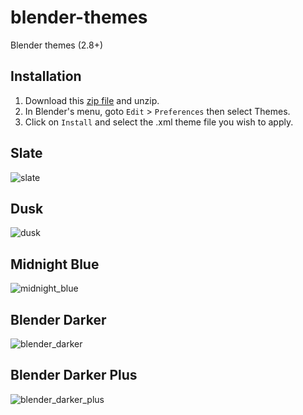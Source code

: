 # blender-themes

Blender themes (2.8+)

## Installation

1. Download this [zip file](https://github.com/williamchange/blender-themes/archive/master.zip) and unzip.
2. In Blender's menu, goto `Edit` > `Preferences` then select Themes.
3. Click on `Install` and select the .xml theme file you wish to apply.

## Slate

![slate](https://github.com/williamchange/blender-themes/assets/830253/f729d4e4-6aa1-4bbd-99c9-a27daaed3577)

## Dusk

![dusk](https://github.com/williamchange/blender-themes/assets/830253/cdfe3887-fdf3-4ffe-abd9-4c28cdc423d8)

## Midnight Blue

![midnight_blue](https://github.com/williamchange/blender-themes/assets/830253/85e13ebb-9ce9-405b-b312-1fef1cffce47)

## Blender Darker

![blender_darker](https://github.com/williamchange/blender-themes/assets/830253/4d75c6c8-0d54-4244-ba4c-3e5c88290fa1)

## Blender Darker Plus

![blender_darker_plus](https://github.com/williamchange/blender-themes/assets/830253/c08a4081-4727-4ac3-9482-e899639dc668)
